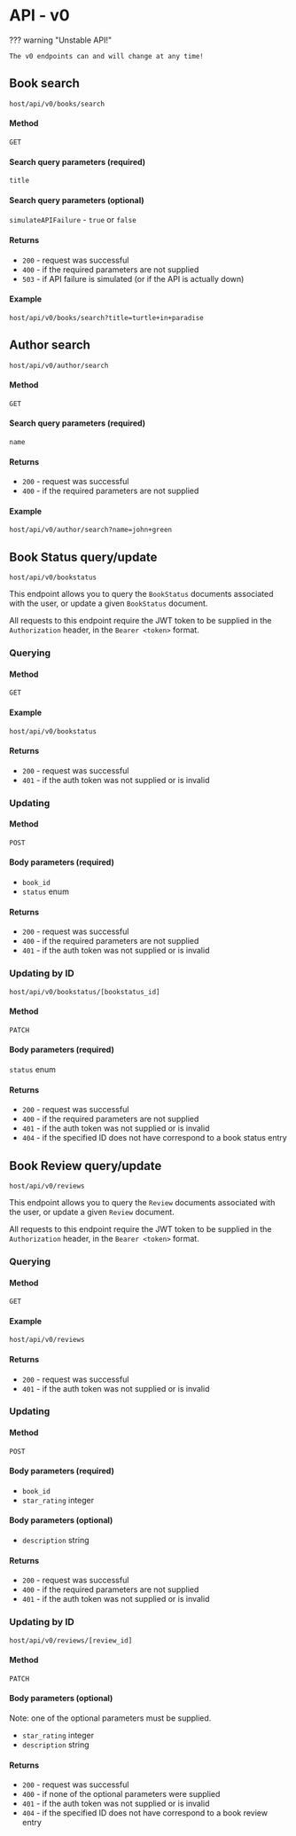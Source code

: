 # API - v0

??? warning "Unstable API!"

    The v0 endpoints can and will change at any time!

## Book search

`host/api/v0/books/search`

#### Method

`GET`

#### Search query parameters (**required**)

`title`

#### Search query parameters (optional)

`simulateAPIFailure` - `true` or `false`

#### Returns

- `200` - request was successful
- `400` - if the required parameters are not supplied
- `503` - if API failure is simulated (or if the API is actually down)

#### Example

`host/api/v0/books/search?title=turtle+in+paradise`

## Author search

`host/api/v0/author/search`

#### Method

`GET`

#### Search query parameters (**required**)

`name`

#### Returns

- `200` - request was successful
- `400` - if the required parameters are not supplied

#### Example

`host/api/v0/author/search?name=john+green`

## Book Status query/update

`host/api/v0/bookstatus`

This endpoint allows you to query the `BookStatus` documents associated with the user, or update a given `BookStatus` document.

All requests to this endpoint require the JWT token to be supplied in the `Authorization` header, in the `Bearer <token>` format.

### Querying

#### Method

`GET`

#### Example

`host/api/v0/bookstatus`

#### Returns

- `200` - request was successful
- `401` - if the auth token was not supplied or is invalid

### Updating

#### Method

`POST`

#### Body parameters (**required**)

- `book_id`
- `status` enum

#### Returns

- `200` - request was successful
- `400` - if the required parameters are not supplied
- `401` - if the auth token was not supplied or is invalid

### Updating by ID

`host/api/v0/bookstatus/[bookstatus_id]`

#### Method

`PATCH`

#### Body parameters (required)

`status` enum

#### Returns

- `200` - request was successful
- `400` - if the required parameters are not supplied
- `401` - if the auth token was not supplied or is invalid
- `404` - if the specified ID does not have correspond to a book status entry

## Book Review query/update

`host/api/v0/reviews`

This endpoint allows you to query the `Review` documents associated with the user, or update a given `Review` document.

All requests to this endpoint require the JWT token to be supplied in the `Authorization` header, in the `Bearer <token>` format.

### Querying

#### Method

`GET`

#### Example

`host/api/v0/reviews`

#### Returns

- `200` - request was successful
- `401` - if the auth token was not supplied or is invalid

### Updating

#### Method

`POST`

#### Body parameters (**required**)

- `book_id`
- `star_rating` integer

#### Body parameters (optional)

- `description` string

#### Returns

- `200` - request was successful
- `400` - if the required parameters are not supplied
- `401` - if the auth token was not supplied or is invalid

### Updating by ID

`host/api/v0/reviews/[review_id]`

#### Method

`PATCH`

#### Body parameters (optional)

Note: one of the optional parameters must be supplied.

- `star_rating` integer
- `description` string

#### Returns

- `200` - request was successful
- `400` - if none of the optional parameters were supplied
- `401` - if the auth token was not supplied or is invalid
- `404` - if the specified ID does not have correspond to a book review entry
